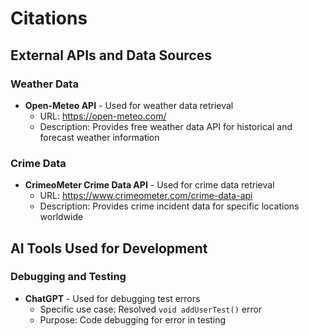 # Citations

## External APIs and Data Sources

### Weather Data
- **Open-Meteo API** - Used for weather data retrieval
  - URL: https://open-meteo.com/
  - Description: Provides free weather data API for historical and forecast weather information

### Crime Data
- **CrimeoMeter Crime Data API** - Used for crime data retrieval
  - URL: https://www.crimeometer.com/crime-data-api
  - Description: Provides crime incident data for specific locations worldwide

## AI Tools Used for Development

### Debugging and Testing
- **ChatGPT** - Used for debugging test errors
  - Specific use case: Resolved `void addUserTest()` error
  - Purpose: Code debugging for error in testing


